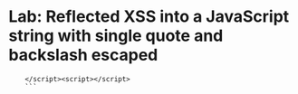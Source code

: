# Lab: Reflected XSS into a JavaScript string with single quote and backslash escaped

```Shtml
    </script><script></script>
    ```